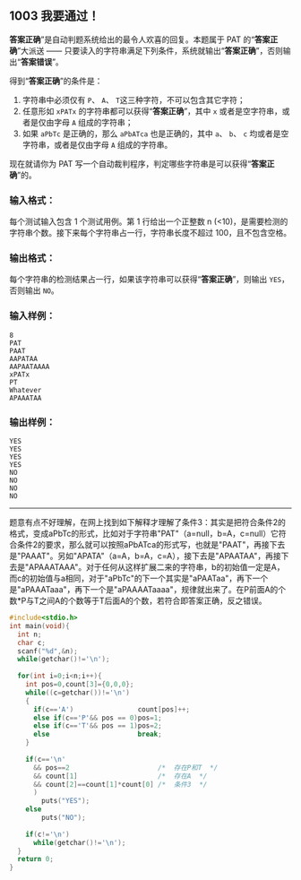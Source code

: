 ## 1003 我要通过！

**答案正确**”是自动判题系统给出的最令人欢喜的回复。本题属于 PAT 的“**答案正确**”大派送 —— 只要读入的字符串满足下列条件，系统就输出“**答案正确**”，否则输出“**答案错误**”。

得到“**答案正确**”的条件是：

1. 字符串中必须仅有 `P`、 `A`、 `T`这三种字符，不可以包含其它字符；
2. 任意形如 `xPATx` 的字符串都可以获得“**答案正确**”，其中 `x` 或者是空字符串，或者是仅由字母 `A` 组成的字符串；
3. 如果 `aPbTc` 是正确的，那么 `aPbATca` 也是正确的，其中 `a`、 `b`、 `c` 均或者是空字符串，或者是仅由字母 `A` 组成的字符串。

现在就请你为 PAT 写一个自动裁判程序，判定哪些字符串是可以获得“**答案正确**”的。

### 输入格式：

每个测试输入包含 1 个测试用例。第 1 行给出一个正整数 n (<10)，是需要检测的字符串个数。接下来每个字符串占一行，字符串长度不超过 100，且不包含空格。

### 输出格式：

每个字符串的检测结果占一行，如果该字符串可以获得“**答案正确**”，则输出 `YES`，否则输出 `NO`。

### 输入样例：

```
8
PAT
PAAT
AAPATAA
AAPAATAAAA
xPATx
PT
Whatever
APAAATAA
```

### 输出样例：

```
YES
YES
YES
YES
NO
NO
NO
NO
```

***

题意有点不好理解，在网上找到如下解释才理解了条件3：其实是把符合条件2的格式，变成aPbTc的形式，比如对于字符串"PAT"（a=null，b=A，c=null）它符合条件2的要求，那么就可以按照aPbATca的形式写，也就是"PAAT"，再接下去是"PAAAT"。另如"APATA"（a=A，b=A，c=A），接下去是"APAATAA"，再接下去是"APAAATAAA"。对于任何从这样扩展二来的字符串，b的初始值一定是A，而c的初始值与a相同，对于"aPbTc"的下一个其实是"aPAATaa"，再下一个是"aPAAATaaa"，再下一个是"aPAAAATaaaa"，规律就出来了。在P前面A的个数*P与T之间A的个数等于T后面A的个数，若符合即答案正确，反之错误。

```c
#include<stdio.h>
int main(void){
  int n;
  char c;
  scanf("%d",&n);
  while(getchar()!='\n');
  
  for(int i=0;i<n;i++){
    int pos=0,count[3]={0,0,0};
    while((c=getchar())!='\n')
    {
      if(c=='A')                count[pos]++;
      else if(c=='P'&& pos == 0)pos=1;
      else if(c=='T'&& pos == 1)pos=2;
      else                      break;
    }
    
    if(c=='\n'
      && pos==2                      /*  存在P和T  */
      && count[1]                    /*  存在A  */
      && count[2]==count[1]*count[0] /*  条件3  */
      )
        puts("YES");
    else
        puts("NO");
        
    if(c!='\n')
      while(getchar()!='\n');
  }
  return 0;
}
```

